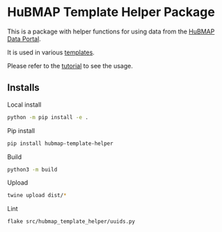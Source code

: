 # HuBMAP Template Helper Package

This is a package with helper functions for using data from the [HuBMAP Data Portal](https://portal.hubmapconsortium.org).

It is used in various [templates](https://github.com/hubmapconsortium/user-templates-api).

Please refer to the [tutorial](https://github.com/thomcsmits/hubmap_template_helper/blob/main/tutorial.ipynb) to see the usage.


## Installs
Local install
```sh
python -m pip install -e .
```

Pip install
```sh
pip install hubmap-template-helper
```

Build
```sh
python3 -m build
```

Upload
```sh
twine upload dist/*
```

Lint
```sh
flake src/hubmap_template_helper/uuids.py
```